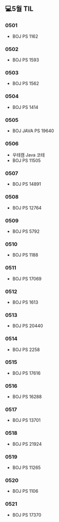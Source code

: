 ## 💻5월 TIL

### 0501
* BOJ PS 1162

### 0502
* BOJ PS 1593

### 0503
* BOJ PS 1562

### 0504
* BOJ PS 1414

### 0505
* BOJ JAVA PS 19640

### 0506
* 우테캠 Java 코테
* BOJ PS 11505

### 0507
* BOJ PS 14891

### 0508
* BOJ PS 12764

### 0509
* BOJ PS 5792

### 0510
* BOJ PS 1188

### 0511
* BOJ PS 17069

### 0512
* BOJ PS 1613

### 0513
* BOJ PS 20440

### 0514
* BOJ PS 2258

### 0515
* BOJ PS 17616

### 0516
* BOJ PS 16288

### 0517
* BOJ PS 13701

### 0518
* BOJ PS 21924

### 0519
* BOJ PS 11265

### 0520
* BOJ PS 1106

### 0521
* BOJ PS 17370